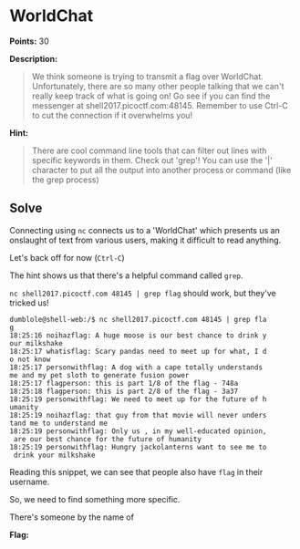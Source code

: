 # WorldChat
**Points:** 30

**Description:**
>We think someone is trying to transmit a flag over WorldChat. 
Unfortunately, there are so many other people talking that we can't really keep track of what is going on! 
Go see if you can find the messenger at shell2017.picoctf.com:48145. 
Remember to use Ctrl-C to cut the connection if it overwhelms you!

**Hint:**
>There are cool command line tools that can filter out lines with specific keywords in them. 
Check out 'grep'! You can use the '|' character to put all the output into another process or command (like the grep process)

## Solve
Connecting using `nc` connects us to a 'WorldChat' which presents us an onslaught of text from various users, making it 
difficult to read anything.

Let's back off for now (`Ctrl-C`)

The hint shows us that there's a helpful command called `grep`.

`nc shell2017.picoctf.com 48145 | grep flag` should work, but they've tricked us!

```
dumblole@shell-web:/$ nc shell2017.picoctf.com 48145 | grep fla
g
18:25:16 noihazflag: A huge moose is our best chance to drink y
our milkshake                                                  
18:25:17 whatisflag: Scary pandas need to meet up for what, I d
o not know                                                     
18:25:17 personwithflag: A dog with a cape totally understands 
me and my pet sloth to generate fusion power                   
18:25:17 flagperson: this is part 1/8 of the flag - 748a
18:25:18 flagperson: this is part 2/8 of the flag - 3a37
18:25:19 personwithflag: We need to meet up for the future of h
umanity                                                        
18:25:19 noihazflag: that guy from that movie will never unders
tand me to understand me                                       
18:25:19 personwithflag: Only us , in my well-educated opinion,
 are our best chance for the future of humanity                
18:25:19 personwithflag: Hungry jackolanterns want to see me to
 drink your milkshake 
 ```
 Reading this snippet, we can see that people also have `flag` in their username.
 
 So, we need to find something more specific.
 
 There's someone by the name of 

**Flag:**
